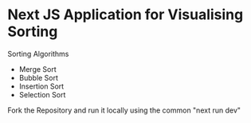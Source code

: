 <h1>Next JS Application for Visualising Sorting</h1>

Sorting Algorithms
- Merge Sort
- Bubble Sort
- Insertion Sort
- Selection Sort

Fork the Repository and run it locally using the common "next run dev"


